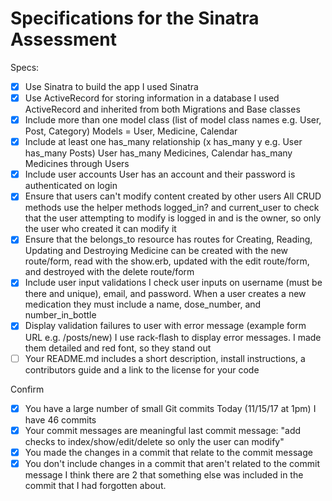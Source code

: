 # Specifications for the Sinatra Assessment

Specs:
- [x] Use Sinatra to build the app
I used Sinatra
- [x] Use ActiveRecord for storing information in a database
I used ActiveRecord and inherited from both Migrations and Base classes
- [x] Include more than one model class (list of model class names e.g. User, Post, Category)
Models = User, Medicine, Calendar
- [x] Include at least one has_many relationship (x has_many y e.g. User has_many Posts)
User has_many Medicines, Calendar has_many Medicines through Users
- [x] Include user accounts
User has an account and their password is authenticated on login
- [x] Ensure that users can't modify content created by other users
All CRUD methods use the helper methods logged_in? and current_user to check that the user attempting to modify is logged in and is the owner, so only the user who created it can modify it
- [x] Ensure that the belongs_to resource has routes for Creating, Reading, Updating and Destroying
Medicine can be created with the new route/form, read with the show.erb, updated with the edit route/form, and destroyed with the delete route/form
- [x] Include user input validations
I check user inputs on username (must be there and unique), email, and password. When a user creates a new medication they must include a name, dose_number, and number_in_bottle
- [x] Display validation failures to user with error message (example form URL e.g. /posts/new)
I use rack-flash to display error messages. I made them detailed and red font, so they stand out
- [ ] Your README.md includes a short description, install instructions, a contributors guide and a link to the license for your code

Confirm
- [x] You have a large number of small Git commits
Today (11/15/17 at 1pm) I have 46 commits
- [x] Your commit messages are meaningful
last commit message: "add checks to index/show/edit/delete so only the user can modify"
- [x] You made the changes in a commit that relate to the commit message
- [x] You don't include changes in a commit that aren't related to the commit message
I think there are 2 that something else was included in the commit that I had forgotten about.
